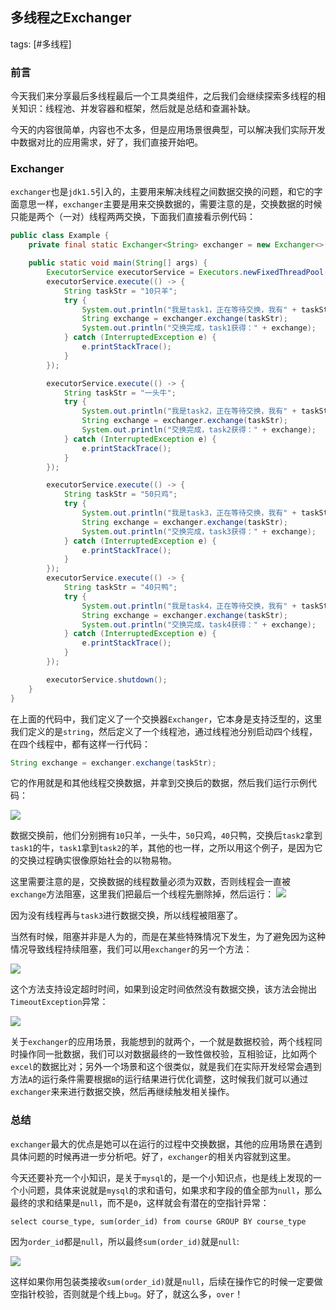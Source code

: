 ## 多线程之Exchanger
tags: [#多线程]

### 前言

今天我们来分享最后多线程最后一个工具类组件，之后我们会继续探索多线程的相关知识：线程池、并发容器和框架，然后就是总结和查漏补缺。

今天的内容很简单，内容也不太多，但是应用场景很典型，可以解决我们实际开发中数据对比的应用需求，好了，我们直接开始吧。

### Exchanger

`exchanger`也是`jdk1.5`引入的，主要用来解决线程之间数据交换的问题，和它的字面意思一样，`exchanger`主要是用来交换数据的，需要注意的是，交换数据的时候只能是两个（一对）线程两两交换，下面我们直接看示例代码：

```java
public class Example {
    private final static Exchanger<String> exchanger = new Exchanger<>();

    public static void main(String[] args) {
        ExecutorService executorService = Executors.newFixedThreadPool(4);
        executorService.execute(() -> {
            String taskStr = "10只羊";
            try {
                System.out.println("我是task1，正在等待交换，我有" + taskStr );
                String exchange = exchanger.exchange(taskStr);
                System.out.println("交换完成，task1获得：" + exchange);
            } catch (InterruptedException e) {
                e.printStackTrace();
            }
        });

        executorService.execute(() -> {
            String taskStr = "一头牛";
            try {
                System.out.println("我是task2，正在等待交换，我有" + taskStr );
                String exchange = exchanger.exchange(taskStr);
                System.out.println("交换完成，task2获得：" + exchange);
            } catch (InterruptedException e) {
                e.printStackTrace();
            }
        });

        executorService.execute(() -> {
            String taskStr = "50只鸡";
            try {
                System.out.println("我是task3，正在等待交换，我有" + taskStr );
                String exchange = exchanger.exchange(taskStr);
                System.out.println("交换完成，task3获得：" + exchange);
            } catch (InterruptedException e) {
                e.printStackTrace();
            }
        });
        executorService.execute(() -> {
            String taskStr = "40只鸭";
            try {
                System.out.println("我是task4，正在等待交换，我有" + taskStr );
                String exchange = exchanger.exchange(taskStr);
                System.out.println("交换完成，task4获得：" + exchange);
            } catch (InterruptedException e) {
                e.printStackTrace();
            }
        });

        executorService.shutdown();
    }
}
```

在上面的代码中，我们定义了一个交换器`Exchanger`，它本身是支持泛型的，这里我们定义的是`string`，然后定义了一个线程池，通过线程池分别启动四个线程，在四个线程中，都有这样一行代码：

```java
String exchange = exchanger.exchange(taskStr);
```

它的作用就是和其他线程交换数据，并拿到交换后的数据，然后我们运行示例代码：

![](https://gitee.com/sysker/picBed/raw/master/20210713084546.png)

数据交换前，他们分别拥有`10`只羊，一头牛，`50`只鸡，`40`只鸭，交换后`task2`拿到`task1`的牛，`task1`拿到`task2`的羊，其他的也一样，之所以用这个例子，是因为它的交换过程确实很像原始社会的以物易物。

这里需要注意的是，交换数据的线程数量必须为双数，否则线程会一直被`exchange`方法阻塞，这里我们把最后一个线程先删除掉，然后运行：
![](https://gitee.com/sysker/picBed/raw/master/20210713085134.png)

因为没有线程再与`task3`进行数据交换，所以线程被阻塞了。

当然有时候，阻塞并非是人为的，而是在某些特殊情况下发生，为了避免因为这种情况导致线程持续阻塞，我们可以用`exchanger`的另一个方法：

![](https://gitee.com/sysker/picBed/raw/master/20210713085420.png)

这个方法支持设定超时时间，如果到设定时间依然没有数据交换，该方法会抛出`TimeoutException`异常：

![](https://gitee.com/sysker/picBed/raw/master/20210713085835.png)

关于`exchanger`的应用场景，我能想到的就两个，一个就是数据校验，两个线程同时操作同一批数据，我们可以对数据最终的一致性做校验，互相验证，比如两个`excel`的数据比对；另外一个场景和这个很类似，就是我们在实际开发经常会遇到方法`A`的运行条件需要根据`B`的运行结果进行优化调整，这时候我们就可以通过`exchanger`来来进行数据交换，然后再继续触发相关操作。



### 总结

`exchanger`最大的优点是她可以在运行的过程中交换数据，其他的应用场景在遇到具体问题的时候再进一步分析吧。好了，`exchanger`的相关内容就到这里。

今天还要补充一个小知识，是关于`mysql`的，是一个小知识点，也是线上发现的一个小问题，具体来说就是`mysql`的求和语句，如果求和字段的值全部为`null`，那么最终的求和结果是`null`，而不是`0`，这样就会有潜在的空指针异常：

```
select course_type, sum(order_id) from course GROUP BY course_type
```

因为`order_id`都是`null`，所以最终`sum(order_id)`就是`null`:

![](https://gitee.com/sysker/picBed/raw/master/images/20210713130829.png)

这样如果你用包装类接收`sum(order_id)`就是`null`，后续在操作它的时候一定要做空指针校验，否则就是个线上`bug`。好了，就这么多，`over`！